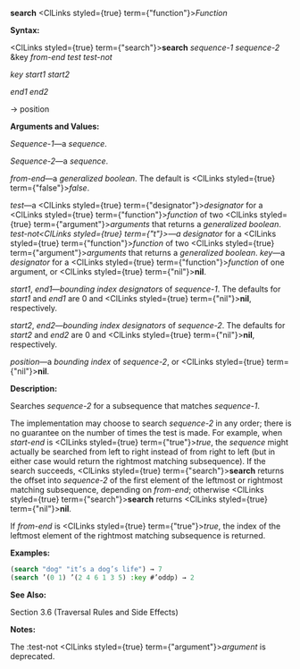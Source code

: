 **search** <ClLinks styled={true} term={"function"}><i>Function</i></ClLinks> 



**Syntax:** 



<ClLinks styled={true} term={"search"}><b>search</b></ClLinks> *sequence-1 sequence-2* &amp;key *from-end test test-not* 



*key start1 start2* 



*end1 end2* 



→ position 



**Arguments and Values:** 



*Sequence-1*—a *sequence*. 



*Sequence-2*—a *sequence*. 



*from-end*—a *generalized boolean*. The default is <ClLinks styled={true} term={"false"}><i>false</i></ClLinks>. 



*test*—a <ClLinks styled={true} term={"designator"}><i>designator</i></ClLinks> for a <ClLinks styled={true} term={"function"}><i>function</i></ClLinks> of two <ClLinks styled={true} term={"argument"}><i>arguments</i></ClLinks> that returns a *generalized boolean*. *test-not<ClLinks styled={true} term={"t"}><i>—a </i></ClLinks>designator* for a <ClLinks styled={true} term={"function"}><i>function</i></ClLinks> of two <ClLinks styled={true} term={"argument"}><i>arguments</i></ClLinks> that returns a *generalized boolean*. *key*—a *designator* for a <ClLinks styled={true} term={"function"}><i>function</i></ClLinks> of one argument, or <ClLinks styled={true} term={"nil"}><b>nil</b></ClLinks>. 



*start1*, *end1*—*bounding index designators* of *sequence-1*. The defaults for *start1* and *end1* are 0 and <ClLinks styled={true} term={"nil"}><b>nil</b></ClLinks>, respectively. 



*start2*, *end2*—*bounding index designators* of *sequence-2*. The defaults for *start2* and *end2* are 0 and <ClLinks styled={true} term={"nil"}><b>nil</b></ClLinks>, respectively. 



*position*—a *bounding index* of *sequence-2*, or <ClLinks styled={true} term={"nil"}><b>nil</b></ClLinks>. 



**Description:** 



Searches *sequence-2* for a subsequence that matches *sequence-1*. 



The implementation may choose to search *sequence-2* in any order; there is no guarantee on the number of times the test is made. For example, when *start-end* is <ClLinks styled={true} term={"true"}><i>true</i></ClLinks>, the *sequence* might actually be searched from left to right instead of from right to left (but in either case would return the rightmost matching subsequence). If the search succeeds, <ClLinks styled={true} term={"search"}><b>search</b></ClLinks> returns the offset into *sequence-2* of the first element of the leftmost or rightmost matching subsequence, depending on *from-end*; otherwise <ClLinks styled={true} term={"search"}><b>search</b></ClLinks> returns <ClLinks styled={true} term={"nil"}><b>nil</b></ClLinks>. 



If *from-end* is <ClLinks styled={true} term={"true"}><i>true</i></ClLinks>, the index of the leftmost element of the rightmost matching subsequence is returned. 



**Examples:**
```lisp
(search "dog" "it’s a dog’s life") → 7 
(search ’(0 1) ’(2 4 6 1 3 5) :key #’oddp) → 2 


```
**See Also:** 



Section 3.6 (Traversal Rules and Side Effects) 



**Notes:** 



The :test-not <ClLinks styled={true} term={"argument"}><i>argument</i></ClLinks> is deprecated. 



